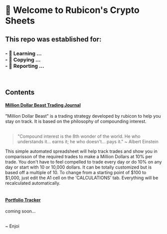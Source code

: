 <h1>👋 Welcome to Rubicon's Crypto Sheets</h1>

<h2>This repo was established for:</h2>
<h3>
- 🌱 Learning ...<br />
- 💞️ Copying ...<br />
- 🐞 Reporting ...<br />
</h3>
<br />
<h2>Contents</h2>
<h4><a href="https://github.com/rubicons-crypto-sheets/rubicons-crypto-sheets/blob/main/Rubicon's%20Million%20Dollar%20Beast%20Trading%20Journal.pdf" target="_blank">Million Dollar Beast Trading Journal</a></h4>
"Million Dollar Beast" is a trading strategy developed by rubicon to help you stay on track. It is based on the philosophy of compounding interest. 
<br />
<br />
<blockquote>"Compound interest is the 8th wonder of the world. He who understands it... earns it; he who doesn't... pays it." ~ Albert Einstein</blockquote>

This simple automated spreadsheet will help track trades and show you in comparisson of the required trades to make a Million Dollars at 10% per trade. You don't have to feel compelled to trade every day or do 10% on any day or start with 10 or 10,000 dollars. It can be totally customized but is based off a multiple of 10. To change from a starting point of $100 to $1,000, just edit the A1 cell on the 'CALCULATIONS' tab. Everything will be recalculated automatically.
<br />
<br />
<h4><a href="" target="_blank">Portfolio Tracker</a></h4>
coming soon...
<br />
<br />

~ Enjoi


<!---
rubicons-crypto-sheets/rubicons-crypto-sheets is a ✨ special ✨ repository because its `README.md` (this file) appears on your GitHub profile.
You can click the Preview link to take a look at your changes.
--->
